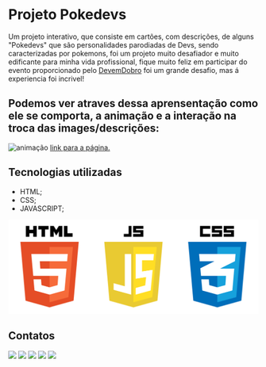 # Projeto Pokedevs
Um projeto interativo, que consiste em cartões, com descrições, de alguns "Pokedevs" que são personalidades parodiadas de Devs, sendo caracterizadas por pokemons, foi um projeto muito desafiador e muito edificante para minha vida profissional, fique muito feliz em participar do evento proporcionado pelo <a href="https://www.instagram.com/devemdobro/" target="_blank">DevemDobro</a> foi um grande desafio, mas á experiencia foi incrivel!

## Podemos ver atraves dessa aprensentação como ele se comporta, a animação e a interação na troca das images/descrições:

![animação](https://github.com/user-attachments/assets/23f5bb1a-c286-4c13-9069-e72e1fab0661)
<a href="https://slv-levi.github.io/projeto-pokedevs/" target="_blank">link para a página.</a>

## Tecnologias utilizadas
- HTML;
- CSS;
- JAVASCRIPT;
<img src="./src/imagens/imagens-readme/pngegg.png" alt="png das linguagens html, css e javascript">

## Contatos
<div> 
  <a href="https://www.youtube.com/@levisilva6906" target="_blank"><img src="https://img.shields.io/badge/YouTube-FF0000?style=for-the-badge&logo=youtube&logoColor=white" target="_blank"></a>
  <a href="https://instagram.com/slv_levi" target="_blank"><img src="https://img.shields.io/badge/-Instagram-%23E4405F?style=for-the-badge&logo=instagram&logoColor=white" target="_blank"></a>
<a href="https://discord.gg/g5DdtEvN" target="_blank"><img src="https://img.shields.io/badge/Discord-7289DA?style=for-the-badge&logo=discord&logoColor=white" target="_blank"></a> 
  <a href = "mailto:levizinhowskateboard@gmail.com"><img src="https://img.shields.io/badge/-Gmail-%23333?style=for-the-badge&logo=gmail&logoColor=white" target="_blank"></a>
  <a href="https://www.linkedin.com/in/levi-silva-0b3b33206" target="_blank"><img src="https://img.shields.io/badge/-LinkedIn-%230077B5?style=for-the-badge&logo=linkedin&logoColor=white" target="_blank"></a>
</div>


[def]: /src/imagens/imagensreadme/Animaçãotelapokedevs.gi
